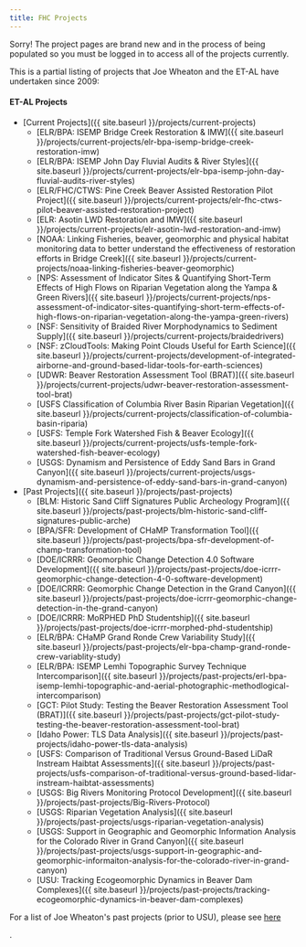 ```yaml
---
title: FHC Projects
---
```


Sorry! The project pages are brand new and in the process of being populated so you must be logged in to access all of the projects currently.

This is a partial listing of projects that Joe Wheaton and the ET-AL have undertaken since 2009:

#### ET-AL Projects

- [Current Projects]({{ site.baseurl }}/projects/current-projects)
  - [ELR/BPA: ISEMP Bridge Creek Restoration & IMW]({{ site.baseurl }}/projects/current-projects/elr-bpa-isemp-bridge-creek-restoration-imw)
  - [ELR/BPA: ISEMP John Day Fluvial Audits & River Styles]({{ site.baseurl }}/projects/current-projects/elr-bpa-isemp-john-day-fluvial-audits-river-styles)
  - [ELR/FHC/CTWS: Pine Creek Beaver Assisted Restoration Pilot Project]({{ site.baseurl }}/projects/current-projects/elr-fhc-ctws-pilot-beaver-assisted-restoration-project)
  - [ELR: Asotin LWD Restoration and IMW]({{ site.baseurl }}/projects/current-projects/elr-asotin-lwd-restoration-and-imw)
  - [NOAA: Linking Fisheries, beaver, geomorphic and physical habitat monitoring data to better understand the effectiveness of restoration efforts in Bridge Creek]({{ site.baseurl }}/projects/current-projects/noaa-linking-fisheries-beaver-geomorphic)
  - [NPS: Assessment of Indicator Sites & Quantifying Short-Term Effects of High Flows on Riparian Vegetation along the Yampa & Green Rivers]({{ site.baseurl }}/projects/current-projects/nps-assessment-of-indicator-sites-quantifying-short-term-effects-of-high-flows-on-riparian-vegetation-along-the-yampa-green-rivers)
  - [NSF: Sensitivity of Braided River Morphodynamics to Sediment Supply]({{ site.baseurl }}/projects/current-projects/braidedrivers)
  - [NSF: zCloudTools: Making Point Clouds Useful for Earth Science]({{ site.baseurl }}/projects/current-projects/development-of-integrated-airborne-and-ground-based-lidar-tools-for-earth-sciences)
  - [UDWR: Beaver Restoration Assessment Tool (BRAT)]({{ site.baseurl }}/projects/current-projects/udwr-beaver-restoration-assessment-tool-brat)
  - [USFS Classification of Columbia River Basin Riparian Vegetation]({{ site.baseurl }}/projects/current-projects/classification-of-columbia-basin-riparia)
  - [USFS: Temple Fork Watershed Fish & Beaver Ecology]({{ site.baseurl }}/projects/current-projects/usfs-temple-fork-watershed-fish-beaver-ecology)
  - [USGS: Dynamism and Persistence of Eddy Sand Bars in Grand Canyon]({{ site.baseurl }}/projects/current-projects/usgs-dynamism-and-persistence-of-eddy-sand-bars-in-grand-canyon)
- [Past Projects]({{ site.baseurl }}/projects/past-projects)
  - [BLM: Historic Sand Cliff Signatures Public Archeology Program]({{ site.baseurl }}/projects/past-projects/blm-historic-sand-cliff-signatures-public-arche)
  - [BPA/SFR: Development of CHaMP Transformation Tool]({{ site.baseurl }}/projects/past-projects/bpa-sfr-development-of-champ-transformation-tool)
  - [DOE/ICRRR: Geomorphic Change Detection 4.0 Software Development]({{ site.baseurl }}/projects/past-projects/doe-icrrr-geomorphic-change-detection-4-0-software-development)
  - [DOE/ICRRR: Geomorphic Change Detection in the Grand Canyon]({{ site.baseurl }}/projects/past-projects/doe-icrrr-geomorphic-change-detection-in-the-grand-canyon)
  - [DOE/ICRRR: MoRPHED PhD Studentship]({{ site.baseurl }}/projects/past-projects/doe-icrrr-morphed-phd-studentship)
  - [ELR/BPA: CHaMP Grand Ronde Crew Variability Study]({{ site.baseurl }}/projects/past-projects/elr-bpa-champ-grand-ronde-crew-variablity-study)
  - [ELR/BPA: ISEMP Lemhi Topographic Survey Technique Intercomparison]({{ site.baseurl }}/projects/past-projects/erl-bpa-isemp-lemhi-topographic-and-aerial-photographic-methodlogical-intercomparison)
  - [GCT: Pilot Study: Testing the Beaver Restoration Assessment Tool (BRAT)]({{ site.baseurl }}/projects/past-projects/gct-pilot-study-testing-the-beaver-restoration-assessment-tool-brat)
  - [Idaho Power: TLS Data Analysis]({{ site.baseurl }}/projects/past-projects/idaho-power-tls-data-analysis)
  - [USFS: Comparison of Traditional Versus Ground-Based LiDaR Instream Haibtat Assessments]({{ site.baseurl }}/projects/past-projects/usfs-comparison-of-traditional-versus-ground-based-lidar-instream-haibtat-assessments)
  - [USGS: Big Rivers Monitoring Protocol Development]({{ site.baseurl }}/projects/past-projects/Big-Rivers-Protocol)
  - [USGS: Riparian Vegetation Analysis]({{ site.baseurl }}/projects/past-projects/usgs-riparian-vegetation-analysis)
  - [USGS: Support in Geographic and Geomorphic Information Analysis for the Colorado River in Grand Canyon]({{ site.baseurl }}/projects/past-projects/usgs-support-in-geographic-and-geomorphic-informaiton-analysis-for-the-colorado-river-in-grand-canyon)
  - [USU: Tracking Ecogeomorphic Dynamics in Beaver Dam Complexes]({{ site.baseurl }}/projects/past-projects/tracking-ecogeomorphic-dynamics-in-beaver-dam-complexes)

For a list of Joe Wheaton's past projects (prior to USU), please see [here](http://www.joewheaton.org/Home/research/projects-1)

.